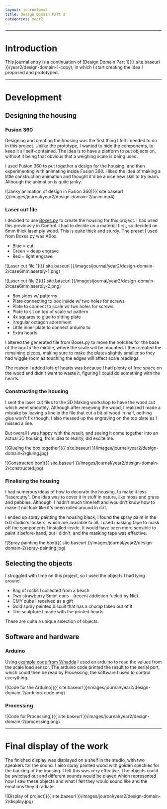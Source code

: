 ```yaml
---
layout: journalpost
title: Design Domain Part 2
categories: year2
---
```


---

# Introduction

This journal entry is a continuation of [Design Domain Part 1]({{ site.baseurl }}/year2/design-domain-1-copy), in which I start creating the idea I proposed and prototyped.

---

# Development
## Designing the housing
### Fusion 360
Designing and creating the housing was the first thing I felt I needed to do in this project. Unlike the prototype, I wanted to hide the components, to keep it all self-contained. The idea is to have a platform to put objects on, without it being that obvious that a weighing scale is being used.

I used Fusion 360 to put together a design for the housing, and then experimenting with animating inside Fusion 360. I liked the idea of making a little construction animation and thought it'd be a nice new skill to try learn. Although the animation is quite janky.

![Janky animation of design in Fusion 360]({{ site.baseurl }}/images/journal/year2/design-domain-2/anim.mp4)

### Laser cut file

I decided to use [Boxes.py](https://www.festi.info/boxes.py/) to create the housing for this project. I had used this previously in Control. I had to decide on a material first, so decided on 6mm thick laser ply wood. This is quite thick and sturdy. The preset I used from Boxes.py was ABox. 

* Blue = cut
* Green = deep engrave
* Red = light engrave

![Laser cut file 1]({{ site.baseurl }}/images/journal/year2/design-domain-2/case6mmlaserply-1.png)

![Laser cut file 2]({{ site.baseurl }}/images/journal/year2/design-domain-2/case6mmlaserply-2.png)

* Box sides w/ patterns
* Plate connecting to box inside w/ two holes for screws
* Plate to connect to scale w/ two holes for screws
* Plate to sit on top of scale w/ pattern
* 4x squares to glue to sitting plate
* Irregular octagon adornment
* Little inner plate to connect arduino to
* Extra hearts


I altered the generated file from Boxes.py to move the notches for the base of the box to the middle, where the scale will be mounted. I then created the remaining pieces, making sure to make the plates slightly smaller so they had wiggle room as touching the edges will affect scale readings.

The reason I added lots of hearts was because I had plenty of free space on the wood and didn't want to waste it, figuring I could do something with the hearts.

### Constructing the housing
I sent the laser cut files to the 3D Making workshop to have the wood cut which went smoothly. Although after receiving the wood, I realized I made a mistake by leaving a line in the file that cut a bit of wood in half, nothing glue won't fix though. I also messed up the engraving on the top plate as I missed a line.

But overall I was happy with the result, and seeing it come together into an actual 3D housing, from idea to reality, did excite me.

![Glueing the box together]({{ site.baseurl }}/images/journal/year2/design-domain-2/gluing.jpg)

![Constructed box]({{ site.baseurl }}/images/journal/year2/design-domain-2/constructed.jpg)

### Finalising the housing

I had numerous ideas of how to decorate the housing, to make it less "lasercutty". One idea was to cover it in stuff in nature, like moss and grass and pebbles. Although, I hadn't much time left and wouldn't know how to make it not look like it's been rolled around in dirt. 

I ended up spray painting the housing black, I found the spray paint in the IxD studio's lockers, which are available to all. I used masking tape to mask off the components I installed inside. It would have been more sensible to paint it before-hand, but I didn't, and the masking tape was effective.

![Spray painting the box]({{ site.baseurl }}/images/journal/year2/design-domain-2/spray-painting.jpg)

## Selecting the objects
I struggled with time on this project, so I used the objects I had lying around. 

* Bag of rocks I collected from a beach
* Two strawberry Smint cans - (recent addiction fueled by Nic)
* CMY cube I received as a gift
* Gold spray painted biscuit that has a chomp taken out of it
* The sculpture I made with the printed hearts

These are quite a unique selection of objects.

## Software and hardware
### Arduino
Using [example code from Whadda](https://github.com/WhaddaMakers/Electronic-scale-load-cell-sensor) I used an arduino to read the values from the scale load sensor. The arduino code printed the result to the serial port, which could then be read by Processing, the software I used to control everything. 

![Code for the Arduino]({{ site.baseurl }}/images/journal/year2/design-domain-2/arduino-code.png)

### Processing

![Code for Processing]({{ site.baseurl }}/images/journal/year2/design-domain-2/processing.png)

---

# Final display of the work

The finished display was displayed on a shelf in the studio, with two speakers for the sound. I also spray painted wood with golden speckles for the backing of the housing. I felt this was very effective. The objects could be switched out and different sounds would be played which represented how I saw these objects and what I felt they would sound like and the emotions they'd radiate.

![Display of project]({{ site.baseurl }}/images/journal/year2/design-domain-2/display.jpg)






